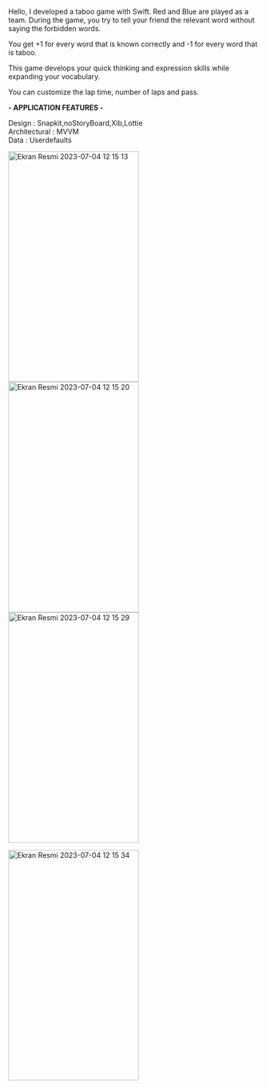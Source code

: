 Hello, I developed a taboo game with Swift.
Red and Blue are played as a team. During the game, you try to tell your friend the relevant word without saying the forbidden words.

You get +1 for every word that is known correctly and -1 for every word that is taboo.

This game develops your quick thinking and expression skills while expanding your vocabulary.

You can customize the lap time, number of laps and pass.




<strong> - APPLICATION FEATURES - </strong>



Design : Snapkit,noStoryBoard,Xib,Lottie<br>
Architectural : MVVM<br>
Data : Userdefaults




<img width="261" height="461" alt="Ekran Resmi 2023-07-04 12 15 13" src="https://github.com/ismailacikyurek/tabuGame/assets/82399051/35b8ede8-5b58-4fef-bec2-94dccc356c67"><img width="261" height="461" alt="Ekran Resmi 2023-07-04 12 15 20" src="https://github.com/ismailacikyurek/tabuGame/assets/82399051/617eb877-d4f2-4129-ab04-8ef90284d8b6"><img width="261" height="461" alt="Ekran Resmi 2023-07-04 12 15 29" src="https://github.com/ismailacikyurek/tabuGame/assets/82399051/98402fd0-5fc3-401f-9ac7-02d864c680fc">



<img width="261" height="461" alt="Ekran Resmi 2023-07-04 12 15 34" src="https://github.com/ismailacikyurek/tabuGame/assets/82399051/7781c886-343e-473d-a6da-807def301cff">







